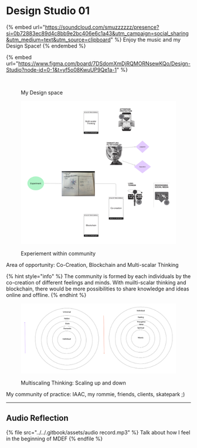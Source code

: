 # Design Studio 01

{% embed url="https://soundcloud.com/smuzzzzzz/presence?si=0b72883ec89d4c8bb9e2bc406e6c1a43&utm_campaign=social_sharing&utm_medium=text&utm_source=clipboard" %}
Enjoy the music and my Design Space!
{% endembed %}

{% embed url="https://www.figma.com/board/7DSdomXmDjRQMORNsewKQo/Design-Studio?node-id=0-1&t=yf5o08KwuUP9Qe1a-1" %}



<figure><img src="../../.gitbook/assets/Untitled.jpg" alt=""><figcaption><p>My Design space</p></figcaption></figure>



<figure><img src="../../.gitbook/assets/Untitled (1).jpg" alt=""><figcaption><p>Experiement within community </p></figcaption></figure>

Area of opportunity: Co-Creation, Blockchain and Multi-scalar Thinking &#x20;

{% hint style="info" %}
The community is formed by each individuals by the co-creation of different feelings and minds. With muilti-scalar thinking and blockchain, there would be more possibilities to share knowledge and ideas online and offline.
{% endhint %}



<figure><img src="../../.gitbook/assets/Untitled (3).jpg" alt=""><figcaption><p>Multiscaling Thinking: Scaling up and down</p></figcaption></figure>

My community of practice: IAAC, my rommie, friends, clients, skatepark ;)



***

## Audio Reflection&#x20;

{% file src="../../.gitbook/assets/audio record.mp3" %}
Talk about how I feel in the beginning of MDEF
{% endfile %}



